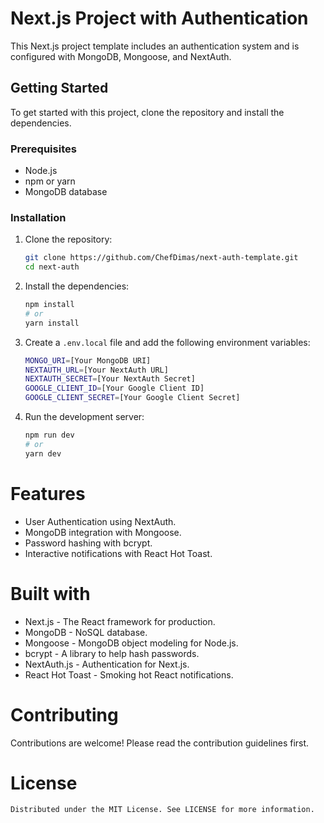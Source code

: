 # Next.js Project with Authentication

This Next.js project template includes an authentication system and is configured with MongoDB, Mongoose, and NextAuth.

## Getting Started

To get started with this project, clone the repository and install the dependencies.

### Prerequisites

- Node.js
- npm or yarn
- MongoDB database

### Installation

1. Clone the repository:

   ```bash
   git clone https://github.com/ChefDimas/next-auth-template.git
   cd next-auth
    ```
2. Install the dependencies:

   ```bash
   npm install
   # or
   yarn install
   ```

3. Create a `.env.local` file and add the following environment variables:

   ```bash
   MONGO_URI=[Your MongoDB URI]
   NEXTAUTH_URL=[Your NextAuth URL]
   NEXTAUTH_SECRET=[Your NextAuth Secret]
   GOOGLE_CLIENT_ID=[Your Google Client ID]
   GOOGLE_CLIENT_SECRET=[Your Google Client Secret]
   ```

4. Run the development server:

   ```bash
   npm run dev
   # or
   yarn dev
   ```
   
# Features
   <ul>
    <li>User Authentication using NextAuth.</li>
    <li>MongoDB integration with Mongoose.</li>
    <li>Password hashing with bcrypt.</li>
    <li>Interactive notifications with React Hot Toast.</li>
   </ul>

# Built with
   <ul>
    <li>Next.js - The React framework for production.</li>
    <li>MongoDB - NoSQL database.</li>
    <li>Mongoose - MongoDB object modeling for Node.js.</li>
    <li>bcrypt - A library to help hash passwords.</li>
    <li>NextAuth.js - Authentication for Next.js.</li>
    <li>React Hot Toast - Smoking hot React notifications.</li>
   </ul>

# Contributing
   Contributions are welcome! Please read the contribution guidelines first.
   
# License
    Distributed under the MIT License. See LICENSE for more information.
